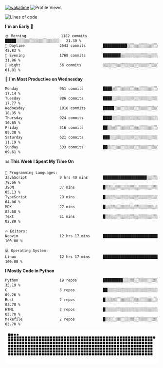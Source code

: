 [![wakatime](https://wakatime.com/badge/user/b920b284-3cde-4cd4-b72e-f7f22d050b16.svg)](https://wakatime.com/@b920b284-3cde-4cd4-b72e-f7f22d050b16)
![Profile Views](http://img.shields.io/badge/Profile%20Views-4586-blue)
<!--START_SECTION:waka-->
![Lines of code](https://img.shields.io/badge/From%20Hello%20World%20I%27ve%20Written-5.2%20million%20lines%20of%20code-blue)

**I'm an Early 🐤** 

```text
🌞 Morning                1182 commits        █████░░░░░░░░░░░░░░░░░░░░   21.30 % 
🌆 Daytime                2543 commits        ███████████░░░░░░░░░░░░░░   45.83 % 
🌃 Evening                1768 commits        ████████░░░░░░░░░░░░░░░░░   31.86 % 
🌙 Night                  56 commits          ░░░░░░░░░░░░░░░░░░░░░░░░░   01.01 % 
```
📅 **I'm Most Productive on Wednesday** 

```text
Monday                   951 commits         ████░░░░░░░░░░░░░░░░░░░░░   17.14 % 
Tuesday                  986 commits         ████░░░░░░░░░░░░░░░░░░░░░   17.77 % 
Wednesday                1018 commits        █████░░░░░░░░░░░░░░░░░░░░   18.35 % 
Thursday                 924 commits         ████░░░░░░░░░░░░░░░░░░░░░   16.65 % 
Friday                   516 commits         ██░░░░░░░░░░░░░░░░░░░░░░░   09.30 % 
Saturday                 621 commits         ███░░░░░░░░░░░░░░░░░░░░░░   11.19 % 
Sunday                   533 commits         ██░░░░░░░░░░░░░░░░░░░░░░░   09.61 % 
```


📊 **This Week I Spent My Time On** 

```text
💬 Programming Languages: 
JavaScript               9 hrs 40 mins       ████████████████████░░░░░   78.66 % 
JSON                     37 mins             █░░░░░░░░░░░░░░░░░░░░░░░░   05.13 % 
TypeScript               29 mins             █░░░░░░░░░░░░░░░░░░░░░░░░   04.06 % 
MDX                      27 mins             █░░░░░░░░░░░░░░░░░░░░░░░░   03.68 % 
Text                     21 mins             █░░░░░░░░░░░░░░░░░░░░░░░░   02.89 % 

🔥 Editors: 
Neovim                   12 hrs 17 mins      █████████████████████████   100.00 % 

💻 Operating System: 
Linux                    12 hrs 17 mins      █████████████████████████   100.00 % 
```

**I Mostly Code in Python** 

```text
Python                   19 repos            █████████░░░░░░░░░░░░░░░░   35.19 % 
C                        5 repos             ██░░░░░░░░░░░░░░░░░░░░░░░   09.26 % 
Rust                     2 repos             █░░░░░░░░░░░░░░░░░░░░░░░░   03.70 % 
HTML                     2 repos             █░░░░░░░░░░░░░░░░░░░░░░░░   03.70 % 
Makefile                 2 repos             █░░░░░░░░░░░░░░░░░░░░░░░░   03.70 % 
```




<!--END_SECTION:waka-->
![Snake animation](https://raw.githubusercontent.com/timmypidashev/timmypidashev/main/commits.svg)
